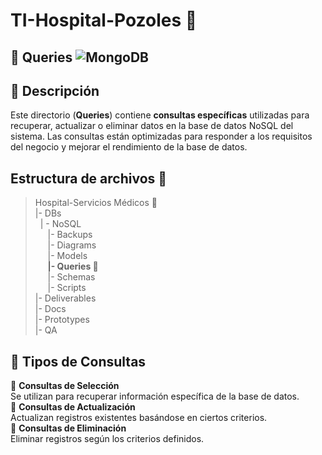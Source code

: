 # TI-Hospital-Pozoles 🏥
## 📁 Queries ![MongoDB](https://img.shields.io/badge/MongoDB-%234ea94b.svg?style=for-the-badge&logo=mongodb&logoColor=white)
## 📌 Descripción  
Este directorio (**Queries**) contiene **consultas específicas** utilizadas para recuperar, actualizar o eliminar datos en la base de datos NoSQL del sistema. Las consultas están optimizadas para responder a los requisitos del negocio y mejorar el rendimiento de la base de datos.

## Estructura de archivos 📂
>Hospital-Servicios Médicos 🏥<br>
>|- DBs<br>
>&nbsp;&nbsp;| - NoSQL<br>
>&nbsp;&nbsp; &nbsp;&nbsp;|- Backups<br>
>&nbsp;&nbsp; &nbsp;&nbsp;|- Diagrams<br>
>&nbsp;&nbsp; &nbsp;&nbsp;|- Models<br>
>&nbsp;&nbsp; &nbsp;&nbsp;**|- Queries 📂**<br>
>&nbsp;&nbsp; &nbsp;&nbsp;|- Schemas<br>
>&nbsp;&nbsp; &nbsp;&nbsp;|- Scripts<br>
>|- Deliverables<br>
>|- Docs<br>
>|- Prototypes<br>
>|- QA<br>

## 📌 Tipos de Consultas  
🔹 **Consultas de Selección**  
Se utilizan para recuperar información específica de la base de datos.  
🔹 **Consultas de Actualización**  
Actualizan registros existentes basándose en ciertos criterios.  
🔹 **Consultas de Eliminación**  
Eliminar registros según los criterios definidos.

